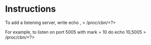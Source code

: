 # Instructions

To add a listening server, write
echo <tid>,<port> > /proc/cbn/<?>

For example, to listen on port 5005 with mark = 10 do
echo 10,5005 > /proc/cbn/<?>

